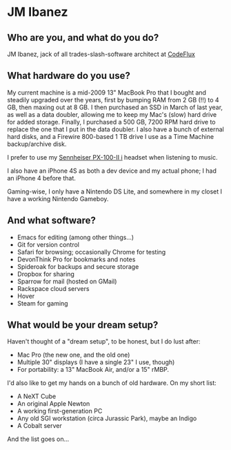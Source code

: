 # JM Ibanez

##  Who are you, and what do you do?

JM Ibanez, jack of all trades-slash-software architect at
[CodeFlux](http://www.teamcodeflux.com/)

## What hardware do you use?

My current machine is a mid-2009 13" MacBook Pro that I bought and
steadily upgraded over the years, first by bumping RAM from 2 GB (!!)
to 4 GB, then maxing out at 8 GB. I then purchased an SSD in March of
last year, as well as a data doubler, allowing me to keep my Mac's
(slow) hard drive for added storage. Finally, I purchased a 500 GB,
7200 RPM hard drive to replace the one that I put in the data
doubler. I also have a bunch of external hard disks, and a Firewire
800-based 1 TB drive I use as a Time Machine backup/archive disk.

I prefer to use my [Sennheiser PX-100-II i](http://www.amazon.com/Sennheiser-PX-100-II-Supra-Aural-Headset/dp/B003WV8PKG) headset when listening to music.

I also have an iPhone 4S as both a dev device and my actual phone; I
had an iPhone 4 before that.

Gaming-wise, I only have a Nintendo DS Lite, and somewhere in my
closet I have a working Nintendo Gameboy.

## And what software?

* Emacs for editing (among other things...)
* Git for version control
* Safari for browsing; occasionally Chrome for testing
* DevonThink Pro for bookmarks and notes
* Spideroak for backups and secure storage
* Dropbox for sharing
* Sparrow for mail (hosted on GMail)
* Rackspace cloud servers
* Hover
* Steam for gaming

## What would be your dream setup?

Haven't thought of a "dream setup", to be honest, but I do lust after:

* Mac Pro (the new one, and the old one)
* Multiple 30" displays (I have a single 23" I use, though)
* For portability: a 13" MacBook Air, and/or a 15" rMBP.

I'd also like to get my hands on a bunch of old hardware. On my short
list:

* A NeXT Cube
* An original Apple Newton
* A working first-generation PC
* Any old SGI workstation (circa Jurassic Park), maybe an Indigo
* A Cobalt server

And the list goes on...
